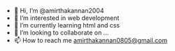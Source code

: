 - 👋 Hi, I’m @amirthakannan2004
- 👀 I’m interested in web development
- 🌱 I’m currently learning html and css
- 💞️ I’m looking to collaborate on ...
- 📫 How to reach me amirthakannan0805@gmail.com

<!---
amirthakannan2004/amirthakannan2004 is a ✨ special ✨ repository because its `README.md` (this file) appears on your GitHub profile.
You can click the Preview link to take a look at your changes.
--->

